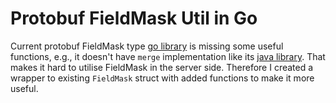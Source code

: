 # Protobuf FieldMask Util in Go
Current protobuf FieldMask type [go library](https://pkg.go.dev/google.golang.org/protobuf@v1.28.0/types/known/fieldmaskpb) is missing some useful functions, e.g., it doesn't have `merge` implementation like its [java library](https://developers.google.com/protocol-buffers/docs/reference/java/com/google/protobuf/util/FieldMaskUtil.html#merge-com.google.protobuf.FieldMask-com.google.protobuf.Message-com.google.protobuf.Message.Builder-). That makes it hard to utilise FieldMask in the server side. Therefore I created a wrapper to existing `FieldMask` struct with added functions to make it more useful. 
